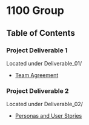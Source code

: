 # 1100 Group

## Table of Contents

### Project Deliverable 1
Located under Deliverable_01/
 - [Team Agreement](https://github.com/CSCC01/Team12/blob/master/Deliverable_01/C01_Team_Agreement.pdf)

### Project Deliverable 2
Located under Deliverable_02/
 - [Personas and User Stories](https://github.com/CSCC01/Team12/blob/master/Deliverable_02/personas_and_user_stories.pdf)
